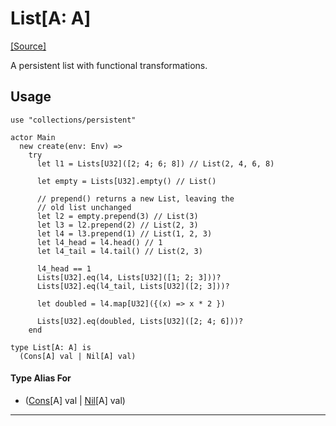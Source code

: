 # List\[A: A\]
<span class="source-link">[[Source]](src/collections-persistent/list.md#L1)</span>

A persistent list with functional transformations.

## Usage

```pony
use "collections/persistent"

actor Main
  new create(env: Env) =>
    try
      let l1 = Lists[U32]([2; 4; 6; 8]) // List(2, 4, 6, 8)

      let empty = Lists[U32].empty() // List()

      // prepend() returns a new List, leaving the
      // old list unchanged
      let l2 = empty.prepend(3) // List(3)
      let l3 = l2.prepend(2) // List(2, 3)
      let l4 = l3.prepend(1) // List(1, 2, 3)
      let l4_head = l4.head() // 1
      let l4_tail = l4.tail() // List(2, 3)

      l4_head == 1
      Lists[U32].eq(l4, Lists[U32]([1; 2; 3]))?
      Lists[U32].eq(l4_tail, Lists[U32]([2; 3]))?

      let doubled = l4.map[U32]({(x) => x * 2 })

      Lists[U32].eq(doubled, Lists[U32]([2; 4; 6]))?
    end
```


```pony
type List[A: A] is
  (Cons[A] val | Nil[A] val)
```

#### Type Alias For

* ([Cons](collections-persistent-Cons.md)\[A\] val | [Nil](collections-persistent-Nil.md)\[A\] val)

---


